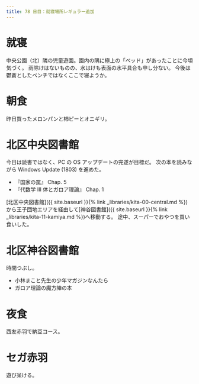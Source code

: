 ```yaml
---
title: 78 日目：就寝場所レギュラー追加
---
```


# 就寝

中央公園（北）隣の児童遊園。園内の隅に極上の「ベッド」があったことに今頃気づく。
雨除けはないものの、水はけも表面の水平具合も申し分ない。
今後は鬱蒼としたベンチではなくここで寝ようか。

# 朝食

昨日買ったメロンパンと柿ピーとオニギリ。

# 北区中央図書館

今日は読書ではなく、PC の OS アップデートの完遂が目標だ。
次の本を読みながら Windows Update (1803) を進めた。

* 『国家の罠』 Chap. 5
* 『代数学 III 体とガロア理論』 Chap. 1

[北区中央図書館]({{ site.baseurl }}{% link _libraries/kita-00-central.md %})から王子団地エリアを経由して[神谷図書館]({{ site.baseurl }}{% link _libraries/kita-11-kamiya.md %})へ移動する。
途中、スーパーでおやつを買い食いした。

# 北区神谷図書館

時間つぶし。

* 小林まこと先生の少年マガジンなんたら
* ガロア理論の魔方陣の本

# 夜食

西友赤羽で納豆コース。

# セガ赤羽

遊び呆ける。
